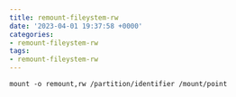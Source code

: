 ```yaml
---
title: remount-fileystem-rw
date: '2023-04-01 19:37:58 +0000'
categories:
- remount-fileystem-rw
tags:
- remount-fileystem-rw
---
```



`mount -o remount,rw /partition/identifier /mount/point`